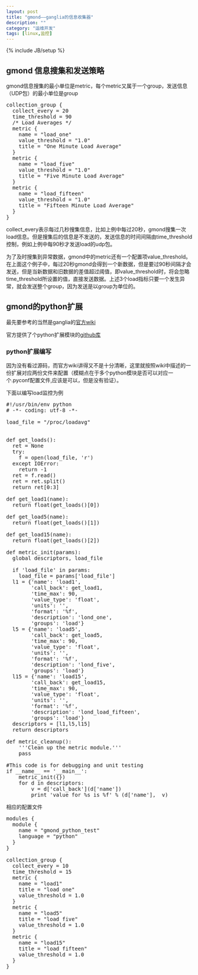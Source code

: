 ```yaml
---
layout: post
title: "gmond——ganglia的信息收集器"
description: ""
category: "运维开发"
tags: [linux,监控]
---
```

{% include JB/setup %}


## gmond 信息搜集和发送策略

gmond信息搜集的最小单位是metric，每个metric又属于一个group，发送信息（UDP包）的最小单位是group

<pre class="prettyprint">
collection_group {
  collect_every = 20
  time_threshold = 90
  /* Load Averages */
  metric {
    name = "load_one"
    value_threshold = "1.0"
    title = "One Minute Load Average"
  }
  metric {
    name = "load_five"
    value_threshold = "1.0"
    title = "Five Minute Load Average"
  }
  metric {
    name = "load_fifteen"
    value_threshold = "1.0"
    title = "Fifteen Minute Load Average"
  }
}
</pre>

collect_every表示每过几秒搜集信息，比如上例中每过20秒，gmond搜集一次load信息。但是搜集后的信息是不发送的，发送信息的时间间隔由time_threshold控制，例如上例中每90秒才发送load的udp包。

为了及时搜集到异常数据，gmond中的metric还有一个配置项value_threshold。在上面这个例子中，每过20秒gmond会得到一个新数据，但是要过90秒间隔才会发送，但是当新数据和旧数据的差值超过阈值，即value_threshold时，将会忽略time_threshold所设置的值，直接发送数据。上述3个load指标只要一个发生异常，就会发送整个group，因为发送是以group为单位的。

## gmond的python扩展

最先要参考的当然是ganglia的[官方wiki](http://sourceforge.net/apps/trac/ganglia/wiki/ganglia_gmond_python_modules)

官方提供了个python扩展模块的[github库](https://github.com/ganglia/gmond_python_modules)

### python扩展编写

因为没有看过源码，而官方wiki讲得又不是十分清晰，这里就按照wiki中描述的一份扩展对应两份文件来配置（模糊点在于多个python模块是否可以对应一个.pyconf配置文件,应该是可以，但是没有验证）。

下面以编写load监控为例 

<pre class="prettyprint">
#!/usr/bin/env python
# -*- coding: utf-8 -*-

load_file = "/proc/loadavg"


def get_loads():  
  ret = None
  try:
    f = open(load_file, 'r')
  except IOError:
    return -1
  ret = f.read()
  ret = ret.split()
  return ret[0:3]

def get_load1(name):
  return float(get_loads()[0])
  
def get_load5(name):
  return float(get_loads()[1])

def get_load15(name):
  return float(get_loads()[2])  
  
def metric_init(params):
  global descriptors, load_file

  if 'load_file' in params:
    load_file = params['load_file']
  l1 = {'name': 'load1',
        'call_back': get_load1,
        'time_max': 90,  
        'value_type': 'float',
        'units': '',
        'format': '%f',
        'description': 'lond_one',
        'groups': 'load'}
  l5 = {'name': 'load5',
        'call_back': get_load5,
        'time_max': 90,  
        'value_type': 'float',
        'units': '',
        'format': '%f',
        'description': 'lond_five',
        'groups': 'load'}
  l15 = {'name': 'load15',
        'call_back': get_load15,
        'time_max': 90,  
        'value_type': 'float',
        'units': '',
        'format': '%f',
        'description': 'lond_load_fifteen',
        'groups': 'load'}
  descriptors = [l1,l5,l15]
  return descriptors

def metric_cleanup():
    '''Clean up the metric module.'''
    pass

#This code is for debugging and unit testing
if __name__ == '__main__':
    metric_init({})
    for d in descriptors:
        v = d['call_back'](d['name'])
        print 'value for %s is %f' % (d['name'],  v)
</pre>

相应的配置文件

<pre class="prettyprint">
modules {
  module {
    name = "gmond_python_test"
    language = "python"
  }
}

collection_group {
  collect_every = 10
  time_threshold = 15
  metric {
    name = "load1"
    title = "load one"
    value_threshold = 1.0
  }
  metric {
    name = "load5"
    title = "load five"
    value_threshold = 1.0
  }
  metric {
    name = "load15"
    title = "load fifteen"
    value_threshold = 1.0
  }
}

</pre>